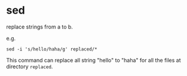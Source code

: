 # sed

replace strings from a to b.


e.g.

```
sed -i 's/hello/haha/g' replaced/*
```

This command can replace all string "hello" to "haha" for all the files at directory `replaced`.

